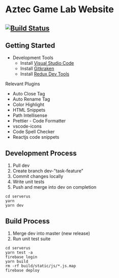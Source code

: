 # Aztec Game Lab Website

## [![Build Status](https://travis-ci.org/AztecGameLab/AGLServerusWebsite.svg?branch=master)](https://travis-ci.org/AztecGameLab/AGLServerusWebsite)

## Getting Started

* Development Tools
  * Install [Visual Studio Code](https://code.visualstudio.com/)
  * Install [Gitkraken](https://www.gitkraken.com/)
  * Install [Redux Dev Tools](https://github.com/gaearon/redux-devtools)

Relevant Plugins

* Auto Close Tag
* Auto Rename Tag
* Color Highlight
* HTML Snippets
* Path Intellisense
* Prettier - Code Formatter
* vscode-icons
* Code Spell Checker
* Reactjs code snippets

## Development Process

1.  Pull dev
2.  Create branch dev-"task-feature"
3.  Commit changes locally
4.  Write unit tests
5.  Push and merge into dev on completion

```node
cd serverus
yarn
yarn dev
```

## Build Process

1.  Merge dev into master (new release)
2.  Run unit test suite

```node
cd serverus
yarn test -a
firebase login
yarn build
rm -rf build/static/js/*.js.map
firebase deploy
```
